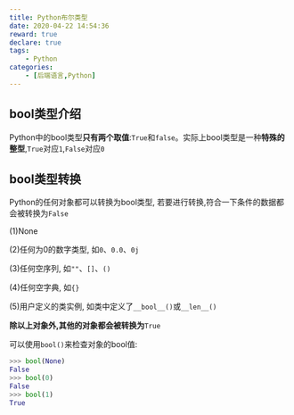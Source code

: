 ```yaml
---
title: Python布尔类型
date: 2020-04-22 14:54:36
reward: true
declare: true
tags: 
	- Python
categories: 
	- [后端语言,Python]
---
```


## bool类型介绍

Python中的bool类型**只有两个取值**:``True``和``false``。实际上bool类型是一种**特殊的整型**,``True``对应``1``,``False``对应``0``

## bool类型转换

Python的任何对象都可以转换为bool类型, 若要进行转换,符合一下条件的数据都会被转换为``False``

(1)None

(2)任何为0的数字类型, 如``0``、``0.0``、``0j``

(3)任何空序列, 如``""``、``[]``、``()``

(4)任何空字典, 如``{}``

(5)用户定义的类实例, 如类中定义了``__bool__()``或``__len__()``

**除以上对象外,其他的对象都会被转换为**``True``

可以使用``bool()``来检查对象的bool值:

```python
>>> bool(None)
False
>>> bool(0)
False
>>> bool(1)
True
```


